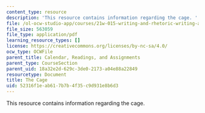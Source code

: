 ```yaml
---
content_type: resource
description: 'This resource contains information regarding the cage. '
file: /ol-ocw-studio-app/courses/21w-015-writing-and-rhetoric-writing-about-sports-fall-2013/52316f1eab617b7b4f35c9d931e8b6d3_MIT21W_015F13_Esay1Orlows.pdf
file_size: 563059
file_type: application/pdf
learning_resource_types: []
license: https://creativecommons.org/licenses/by-nc-sa/4.0/
ocw_type: OCWFile
parent_title: Calendar, Readings, and Assignments
parent_type: CourseSection
parent_uid: 18a32e2d-629c-3de0-2173-a04e88a22849
resourcetype: Document
title: The Cage
uid: 52316f1e-ab61-7b7b-4f35-c9d931e8b6d3
---
```

This resource contains information regarding the cage. 